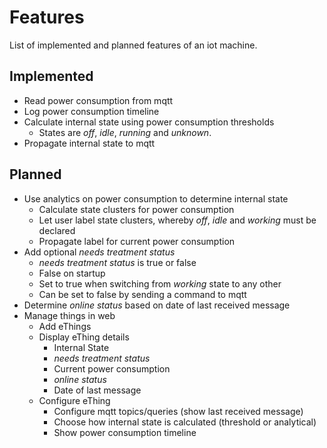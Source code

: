 # Features

List of implemented and planned features of an iot machine.

## Implemented

* Read power consumption from mqtt
* Log power consumption timeline
* Calculate internal state using power consumption thresholds
  * States are _off_, _idle_, _running_ and _unknown_.
* Propagate internal state to mqtt

## Planned

* Use analytics on power consumption to determine internal state
  * Calculate state clusters for power consumption
  * Let user label state clusters, whereby _off_, _idle_ and _working_ must be declared
  * Propagate label for current power consumption
* Add optional _needs treatment status_
  * _needs treatment status_ is true or false
  * False on startup
  * Set to true when switching from _working_ state to any other
  * Can be set to false by sending a command to mqtt
* Determine _online status_ based on date of last received message
* Manage things in web
  * Add eThings
  * Display eThing details
    * Internal State
    * _needs treatment status_
    * Current power consumption
    * _online status_
    * Date of last message
  * Configure eThing
    * Configure mqtt topics/queries (show last received message)
    * Choose how internal state is calculated (threshold or analytical)
    * Show power consumption timeline

